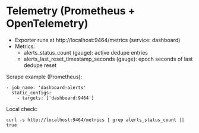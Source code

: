 # Telemetry (Prometheus + OpenTelemetry)

- Exporter runs at http://localhost:9464/metrics (service: dashboard)
- Metrics:
  - alerts_status_count (gauge): active dedupe entries
  - alerts_last_reset_timestamp_seconds (gauge): epoch seconds of last dedupe reset

Scrape example (Prometheus):

```
- job_name: 'dashboard-alerts'
  static_configs:
    - targets: ['dashboard:9464']
```

Local check:

```
curl -s http://localhost:9464/metrics | grep alerts_status_count || true
```
